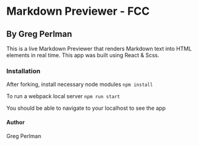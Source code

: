 # Markdown Previewer - FCC
## By Greg Perlman


This is a live Markdown Previewer that renders Markdown text into HTML elements in real time. This app was built using React & Scss. 

### Installation
After forking, install necessary node modules
```npm install```

To run a webpack local server
```npm run start```

You should be able to navigate to your localhost to see the app


#### Author

Greg Perlman